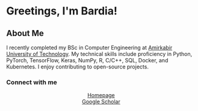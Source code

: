 # Greetings, I'm Bardia!

## About Me
I recently completed my BSc in Computer Engineering at [Amirkabir University of Technology](https://aut.ac.ir/en). My technical skills include proficiency in Python, PyTorch, TensorFlow, Keras, NumPy, R, C/C++, SQL, Docker, and Kubernetes. I enjoy contributing to open-source projects.

### Connect with me  
<div align="center">
<a href="https://bardiaardakanian.com" target="_blank">
Homepage
</a>  
</div>

<div align="center">
<a href="https://scholar.google.ca/citations?view_op=list_works&hl=en&hl=en&user=DGQAXGMAAAAJ" target="_blank">
  Google Scholar
</a>
</div>
